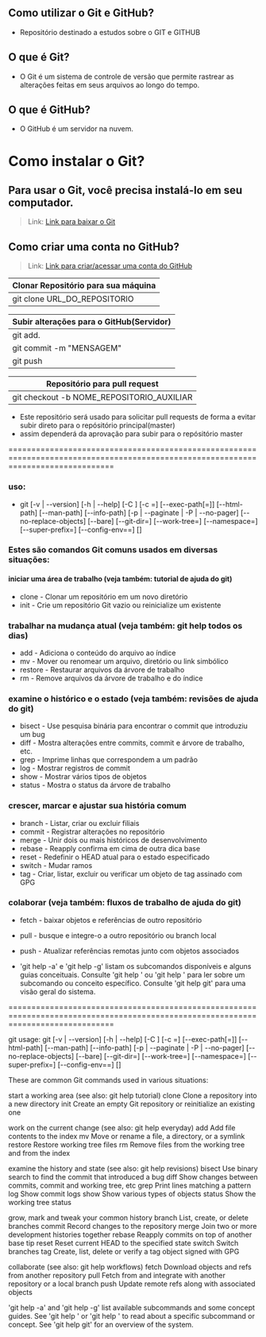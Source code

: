 ## Como utilizar o Git e GitHub?
- Repositório destinado a estudos sobre o GIT e GITHUB

## O que é Git?
- O Git é um sistema de controle de versão que permite rastrear as alterações feitas em seus arquivos ao longo do tempo.

## O que é GitHub? 
- O GitHub é um servidor na nuvem. 

# Como instalar o Git? 
## Para usar o Git, você precisa instalá-lo em seu computador. 
> Link: [Link para baixar o Git](https://git-scm.com/) 

## Como criar uma conta no GitHub? 
> Link: [Link para criar/acessar uma conta do GitHub](https://github.com/signup) 

| Clonar Repositório para sua máquina                 |
| -------- |
| git clone URL_DO_REPOSITORIO |

| Subir alterações para o GitHub(Servidor)            |
| -------- |
| git add. |
| git commit -m "MENSAGEM"                            |
| git push |

| Repositório para pull request                       |
| -------- |
| git checkout -b NOME_REPOSITORIO_AUXILIAR           |
- Este repositório será usado para solicitar pull requests de forma a evitar subir direto para o repósitório principal(master)
- assim dependerá da aprovação para subir para o repósitório master



===================================================================================================================================

### uso: 
- git [-v | --version] [-h | --help] [-C <path>] [-c <name>=<value>]
           [--exec-path[=<path>]] [--html-path] [--man-path] [--info-path]
           [-p | --paginate | -P | --no-pager] [--no-replace-objects] [--bare]
           [--git-dir=<path>] [--work-tree=<path>] [--namespace=<name>]
           [--super-prefix=<path>] [--config-env=<name>=<envvar>]
           <command> [<args>]

### Estes são comandos Git comuns usados ​​em diversas situações:

#### iniciar uma área de trabalho (veja também: tutorial de ajuda do git)
   - clone     - Clonar um repositório em um novo diretório
   - init      - Crie um repositório Git vazio ou reinicialize um existente

### trabalhar na mudança atual (veja também: git help todos os dias)
   - add       - Adiciona o conteúdo do arquivo ao índice
   - mv        - Mover ou renomear um arquivo, diretório ou link simbólico
   - restore   - Restaurar arquivos da árvore de trabalho
   - rm        - Remove arquivos da árvore de trabalho e do índice

### examine o histórico e o estado (veja também: revisões de ajuda do git)
   - bisect    - Use pesquisa binária para encontrar o commit que introduziu um bug
   - diff      - Mostra alterações entre commits, commit e árvore de trabalho, etc.
   - grep      - Imprime linhas que correspondem a um padrão
   - log       - Mostrar registros de commit
   - show      - Mostrar vários tipos de objetos
   - status    - Mostra o status da árvore de trabalho

### crescer, marcar e ajustar sua história comum
   - branch    - Listar, criar ou excluir filiais
   - commit    - Registrar alterações no repositório
   - merge     - Unir dois ou mais históricos de desenvolvimento
   - rebase    - Reapply confirma em cima de outra dica base
   - reset     - Redefinir o HEAD atual para o estado especificado
   - switch    - Mudar ramos
   - tag       - Criar, listar, excluir ou verificar um objeto de tag assinado com GPG

### colaborar (veja também: fluxos de trabalho de ajuda do git)
   - fetch     - baixar objetos e referências de outro repositório
   - pull      - busque e integre-o a outro repositório ou branch local
   - push      - Atualizar referências remotas junto com objetos associados

- 'git help -a' e 'git help -g' listam os subcomandos disponíveis e alguns
guias conceituais. Consulte 'git help <comando>' ou 'git help <conceito>'
para ler sobre um subcomando ou conceito específico.
Consulte 'git help git' para uma visão geral do sistema.

===================================================================================================================================

git
usage: git [-v | --version] [-h | --help] [-C <path>] [-c <name>=<value>]
           [--exec-path[=<path>]] [--html-path] [--man-path] [--info-path]
           [-p | --paginate | -P | --no-pager] [--no-replace-objects] [--bare]
           [--git-dir=<path>] [--work-tree=<path>] [--namespace=<name>]
           [--super-prefix=<path>] [--config-env=<name>=<envvar>]
           <command> [<args>]

These are common Git commands used in various situations:

start a working area (see also: git help tutorial)
   clone     Clone a repository into a new directory
   init      Create an empty Git repository or reinitialize an existing one

work on the current change (see also: git help everyday)
   add       Add file contents to the index
   mv        Move or rename a file, a directory, or a symlink
   restore   Restore working tree files
   rm        Remove files from the working tree and from the index

examine the history and state (see also: git help revisions)
   bisect    Use binary search to find the commit that introduced a bug
   diff      Show changes between commits, commit and working tree, etc
   grep      Print lines matching a pattern
   log       Show commit logs
   show      Show various types of objects
   status    Show the working tree status

grow, mark and tweak your common history
   branch    List, create, or delete branches
   commit    Record changes to the repository
   merge     Join two or more development histories together
   rebase    Reapply commits on top of another base tip
   reset     Reset current HEAD to the specified state
   switch    Switch branches
   tag       Create, list, delete or verify a tag object signed with GPG

collaborate (see also: git help workflows)
   fetch     Download objects and refs from another repository
   pull      Fetch from and integrate with another repository or a local branch
   push      Update remote refs along with associated objects

'git help -a' and 'git help -g' list available subcommands and some
concept guides. See 'git help <command>' or 'git help <concept>'
to read about a specific subcommand or concept.
See 'git help git' for an overview of the system.

